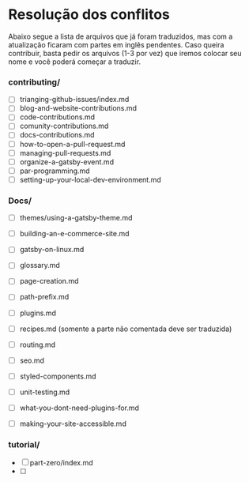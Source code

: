 # Resolução dos conflitos

Abaixo segue a lista de arquivos que já foram traduzidos, mas com a atualização ficaram com partes em inglês pendentes. Caso queira contribuir, basta pedir os arquivos (1-3 por vez) que iremos colocar seu nome e você poderá começar a traduzir.

### contributing/

* [ ] trianging-github-issues/index.md
* [ ] blog-and-website-contributions.md
* [ ] code-contributions.md
* [ ] comunity-contributions.md
* [ ] docs-contributions.md
* [ ] how-to-open-a-pull-request.md
* [ ] managing-pull-requests.md
* [ ] organize-a-gatsby-event.md
* [ ] par-programming.md
* [ ] setting-up-your-local-dev-environment.md

### Docs/

* [ ] themes/using-a-gatsby-theme.md
* [ ] building-an-e-commerce-site.md
* [ ] gatsby-on-linux.md
* [ ] glossary.md
* [ ] page-creation.md
* [ ] path-prefix.md
* [ ] plugins.md
* [ ] recipes.md (somente a parte não comentada deve ser traduzida)
* [ ] routing.md
* [ ] seo.md
* [ ] styled-components.md
* [ ] unit-testing.md
* [ ] what-you-dont-need-plugins-for.md
* [ ] making-your-site-accessible.md


### tutorial/

* [ ] part-zero/index.md
* [ ] 